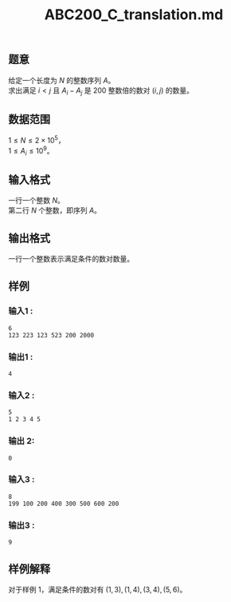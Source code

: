 ﻿---
title: "ABC200_C_translation.md"
tags: []
author: ""
created: ""
---

## 题意

给定一个长度为 $N$ 的整数序列 $A$。    
求出满足 $i < j$ 且 $A_i - A_j$ 是 $200$ 整数倍的数对 $(i,j)$ 的数量。    

## 数据范围

$1\le N\le 2\times 10^5$，        
$1\le A_i\le 10^9$。

## 输入格式

一行一个整数 $N$。     
第二行 $N$ 个整数，即序列 $A$。

## 输出格式

一行一个整数表示满足条件的数对数量。

## 样例 

### 输入1 :
```
6
123 223 123 523 200 2000
```   

### 输出1 :
```
4
```  

### 输入2 :
```
5
1 2 3 4 5
``` 

### 输出 2:
```
0
```

### 输入3 :
```
8
199 100 200 400 300 500 600 200
```

### 输出3 :
```
9
```

## 样例解释

对于样例 1，满足条件的数对有 $(1,3),(1,4),(3,4),(5,6)$。


